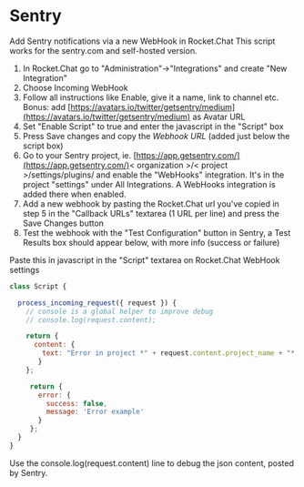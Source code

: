 # Sentry

Add Sentry notifications via a new WebHook in Rocket.Chat This script works for the sentry.com and self-hosted version.

1. In Rocket.Chat go to "Administration"->"Integrations" and create "New Integration"
2. Choose Incoming WebHook
3. Follow all instructions like Enable, give it a name, link to channel etc. Bonus: add [https://avatars.io/twitter/getsentry/medium](https://avatars.io/twitter/getsentry/medium) as Avatar URL
4. Set "Enable Script" to true and enter the javascript in the "Script" box
5. Press Save changes and copy the _Webhook URL_ (added just below the script box)
6. Go to your Sentry project, ie. [https://app.getsentry.com/](https://app.getsentry.com/)< organization >/< project >/settings/plugins/ and enable the "WebHooks" integration. It's in the project "settings" under All Integrations. A WebHooks integration is added there when enabled.
7. Add a new webhook by pasting the Rocket.Chat url you've copied in step 5 in the "Callback URLs" textarea (1 URL per line) and press the Save Changes button
8. Test the webhook with the "Test Configuration" button in Sentry, a Test Results box should appear below, with more info (success or failure)

Paste this in javascript in the "Script" textarea on Rocket.Chat WebHook settings

```javascript
class Script {

  process_incoming_request({ request }) {
    // console is a global helper to improve debug
    // console.log(request.content);

    return {
      content: {
        text: "Error in project *" + request.content.project_name + "* (" + request.content.project + ").\n*Message:* "+ request.content.message+"\n*Culprit:* " + request.content.culprit +".\n*Check url:* " + request.content.url,
       }
    };

     return {
       error: {
         success: false,
         message: 'Error example'
       }
     };
  }
}
```

Use the console.log(request.content) line to debug the json content, posted by Sentry.
